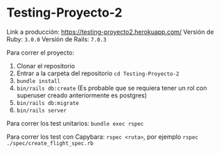 # Testing-Proyecto-2

Link a producción: https://testing-proyecto2.herokuapp.com/
Versión de Ruby: ``3.0.0``
Versión de Rails: ``7.0.3``

Para correr el proyecto: 
1. Clonar el repositorio
2. Entrar a la carpeta del repositorio ``cd Testing-Proyecto-2``
3. ``bundle install``
4. ``bin/rails db:create`` (Es probable que se requiera tener un rol con superuser creado anteriormente es postgres)
5. ``bin/rails db:migrate`` 
6. ``bin/rails server``

Para correr los test unitarios:
``bundle exec rspec``

Para correr los test con Capybara:
``rspec <ruta>``, por ejemplo ``rspec ./spec/create_flight_spec.rb``
